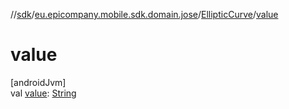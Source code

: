 //[sdk](../../../index.md)/[eu.epicompany.mobile.sdk.domain.jose](../index.md)/[EllipticCurve](index.md)/[value](value.md)

# value

[androidJvm]\
val [value](value.md): [String](https://kotlinlang.org/api/latest/jvm/stdlib/kotlin/-string/index.html)
